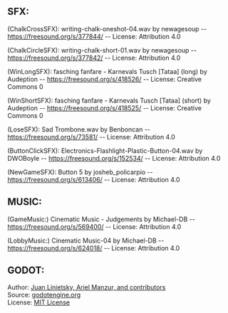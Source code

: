 ## SFX: 
(ChalkCrossSFX): writing-chalk-oneshot-04.wav by newagesoup -- https://freesound.org/s/377844/ -- License: Attribution 4.0

(ChalkCircleSFX): writing-chalk-short-01.wav by newagesoup -- https://freesound.org/s/377842/ -- License: Attribution 4.0

(WinLongSFX): fasching fanfare - Karnevals Tusch [Tataa] (long) by Audeption -- https://freesound.org/s/418526/ -- License: Creative Commons 0

(WinShortSFX): fasching fanfare - Karnevals Tusch [Tataa] (short) by Audeption -- https://freesound.org/s/418525/ -- License: Creative Commons 0

(LoseSFX): Sad Trombone.wav by Benboncan -- https://freesound.org/s/73581/ -- License: Attribution 4.0

(ButtonClickSFX): Electronics-Flashlight-Plastic-Button-04.wav by DWOBoyle -- https://freesound.org/s/152534/ -- License: Attribution 4.0

(NewGameSFX): Button 5 by josheb_policarpio -- https://freesound.org/s/613406/ -- License: Attribution 4.0

## MUSIC:
(GameMusic:) Cinematic Music - Judgements by Michael-DB -- https://freesound.org/s/569400/ -- License: Attribution 4.0

(LobbyMusic:) Cinematic Music-04 by Michael-DB -- https://freesound.org/s/624018/ -- License: Attribution 4.0

## GODOT:

Author: [Juan Linietsky, Ariel Manzur, and contributors](https://godotengine.org/contact)  
Source: [godotengine.org](https://godotengine.org/)  
License: [MIT License](https://github.com/godotengine/godot/blob/master/LICENSE.txt)
